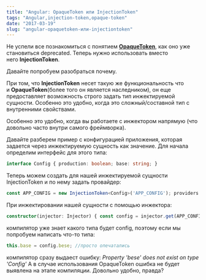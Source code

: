 ```yaml
---
title: "Angular: OpaqueToken или InjectionToken"
tags: "Angular,injection-token,opaque-token"
date: "2017-03-19"
slug: "angular-opaquetoken-или-injectiontoken"
---
```


Не успели все познакомиться с понятием **[OpaqueToken](https://stepansuvorov.com/blog/2017/01/angular2-opaque-%D1%82%D0%BE%D0%BA%D0%B5%D0%BD%D1%8B-%D0%B8-%D0%BC%D1%83%D0%BB%D1%8C%D1%82%D0%B8%D0%BF%D1%80%D0%BE%D0%B2%D0%B0%D0%B9%D0%B4%D0%B5%D1%80%D1%8B/)**, как оно уже становиться deprecated. Теперь нужно использовать вместо него **InjectionToken**.

Давайте попробуем разобраться почему.

При том, что **InjectionToken** несет такую же функциональность что и **OpaqueToken**(более того он является наследником), он еще предоставляет возможность строго задать тип инжектируемой сущности. Особенно это удобно, когда это сложный/составной тип с внутренними свойствами.

Особенно это удобно, когда вы работаете с инжектором напрямую (что довольно часто внутри самого фреймворка).

Давайте разберем пример с конфигурацией приложения, которая задается через инжектируемую сущность как значение. Для начала определим интерфейс для этого типа:

```typescript
interface Config { production: boolean; base: string; }
```

Теперь можем создать для нашей инжектируемой сущности InjectionToken и по нему задать провайдер:

```typescript
const APP_CONFIG = new InjectionToken<Config>('APP_CONFIG'); providers: [ { provide: APP_CONFIG, useValue: { production: true, base: '' } } ]
```

При инжектировании нашей сущности с помощью инжектора:

```typescript
constructor(injector: Injector) { const config = injector.get(APP_CONFIG); }
```

компилятор уже знает какого типа будет config, поэтому если мы попробуем написать что-то типа:

```typescript
this.base = config.bese; //просто опечатались
```

компилятор сразу выдаест ошибку: _Property 'bese' does not exist on type 'Config'_ А в случае использования OpaqueToken ошибка не будет выявлена на этапе компиляции. Довольно удобно, правда?
